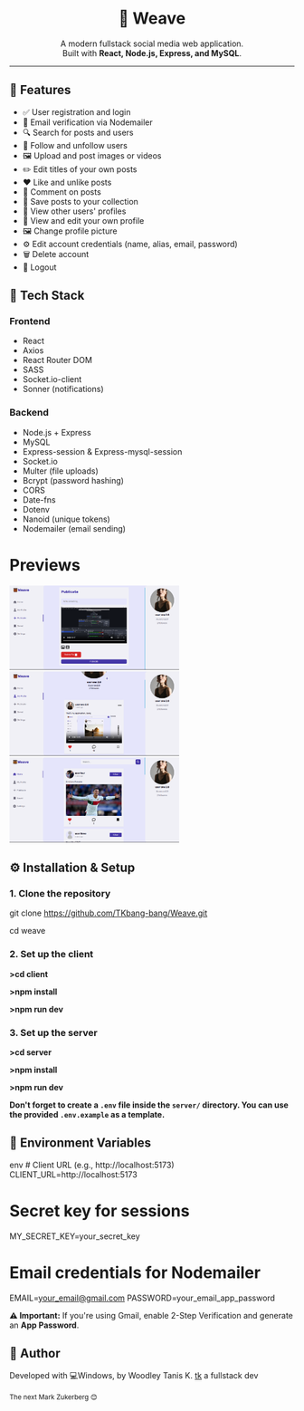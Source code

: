<h1 align="center">🧵 Weave</h1>

<p align="center">
  A modern fullstack social media web application.
  <br />
  Built with <strong>React, Node.js, Express, and MySQL</strong>.
</p>

<hr />

<h2>🚀 Features</h2>
<ul>
  <li>✅ User registration and login</li>
  <li>📧 Email verification via Nodemailer</li>
  <li>🔍 Search for posts and users</li>
  <li>👥 Follow and unfollow users</li>
  <li>🖼 Upload and post images or videos</li>
  <li>✏️ Edit titles of your own posts</li>
  <li>❤️ Like and unlike posts</li>
  <li>💬 Comment on posts</li>
  <li>💾 Save posts to your collection</li>
  <li>👤 View other users' profiles</li>
  <li>🙋 View and edit your own profile</li>
  <li>🖼 Change profile picture</li>
  <li>⚙️ Edit account credentials (name, alias, email, password)</li>
  <li>🗑 Delete account</li>
  <li>🚪 Logout</li>
</ul>

<h2>🧩 Tech Stack</h2>

<h3>Frontend</h3>
<ul>
  <li>React</li>
  <li>Axios</li>
  <li>React Router DOM</li>
  <li>SASS</li>
  <li>Socket.io-client</li>
  <li>Sonner (notifications)</li>
</ul>

<h3>Backend</h3>
<ul>
  <li>Node.js + Express</li>
  <li>MySQL</li>
  <li>Express-session & Express-mysql-session</li>
  <li>Socket.io</li>
  <li>Multer (file uploads)</li>
  <li>Bcrypt (password hashing)</li>
  <li>CORS</li>
  <li>Date-fns</li>
  <li>Dotenv</li>
  <li>Nanoid (unique tokens)</li>
  <li>Nodemailer (email sending)</li>
</ul>

<h1>Previews</h1>
<img src="/client/public/preview1.png" alt="preview 1" width="300px">
<img src="/client/public/preview2.png" alt="preview 2" width="300px">
<img src="/client/public/preview3.png" alt="preview 3" width="300px">

<h2>⚙️ Installation & Setup</h2>

<h3>1. Clone the repository</h3>

git clone https://github.com/TKbang-bang/Weave.git

cd weave

<h3>2. Set up the client</h3>
<p><strong>>cd client</strong></p>
<p><strong>>npm install</strong></p>
<p><strong>>npm run dev</strong></p>

<h3>3. Set up the server</h3>
<p><strong>>cd server</strong></p>
<p><strong>>npm install</strong></p>
<p><strong>>npm run dev</strong></p>
<p><strong>Don't forget to create a <code>.env</code> file inside the <code>server/</code> directory. You can use the provided <code>.env.example</code> as a template.</strong></p> <h2>📄 Environment Variables</h2>
env
# Client URL (e.g., http://localhost:5173)
CLIENT_URL=http://localhost:5173

# Secret key for sessions

MY_SECRET_KEY=your_secret_key

# Email credentials for Nodemailer

EMAIL=your_email@gmail.com
PASSWORD=your_email_app_password

<p><strong>⚠️ Important:</strong> If you're using Gmail, enable 2-Step Verification and generate an <strong>App Password</strong>.

<h2>🧠 Author</h2> <p> Developed with 💻Windows, by Woodley Tanis K. <a href="https://github.com/TKbang-bang/" target="_blank">tk</a> a fullstack dev</p>
<small>The next Mark Zukerberg 😊</small>
